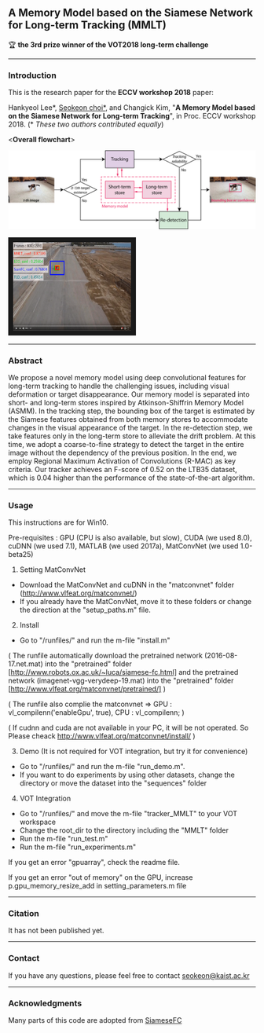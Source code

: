 ## A Memory Model based on the Siamese Network for Long-term Tracking (MMLT)

:trophy: **the 3rd prize winner of the VOT2018 long-term challenge**




----------
### Introduction

This is the research paper for the **ECCV workshop 2018** paper:

Hankyeol Lee*, [Seokeon choi*](https://sites.google.com/site/seokeonchoi), and Changick Kim, "**A Memory Model based on the Siamese Network for Long-term Tracking**", in Proc. ECCV workshop 2018.  (* *These two authors contributed equally*)

<**Overall flowchart**>

<img src='./img/memory-model.png' width='800'>

<a href="https://www.youtube.com/watch?v=UgjQDWIGriw" target="_blank"><img src='./img/youtube.png' alt="IMAGE ALT TEXT HERE" width="240" height="180" border="10" /></a>


----------
### Abstract

We propose a novel memory model using deep convolutional features for long-term tracking to handle the challenging issues, including visual deformation or target disappearance. Our memory model is separated into short- and long-term stores inspired by Atkinson-Shiffrin Memory Model (ASMM). In the tracking step, the bounding box of the target is estimated by the Siamese features obtained from both memory stores to accommodate changes in the visual appearance of the target. In the re-detection step, we take features only in the long-term store to alleviate the drift problem. At this time, we adopt a coarse-to-fine strategy to detect the target in the entire image without the dependency of the previous position. In the end, we employ Regional Maximum Activation of Convolutions (R-MAC) as key criteria. Our tracker achieves an F-score of 0.52 on the LTB35 dataset, which is 0.04 higher than the performance of the state-of-the-art algorithm.

----------
### Usage 

This instructions are for Win10.

Pre-requisites : GPU (CPU is also available, but slow), CUDA (we used 8.0), cuDNN (we used 7.1), MATLAB (we used 2017a), MatConvNet (we used 1.0-beta25) 

1. Setting MatConvNet

* Download the MatConvNet and cuDNN in the "matconvnet" folder (http://www.vlfeat.org/matconvnet/)
* If you already have the MatConvNet, move it to these folders or change the direction at the "setup_paths.m" file.
 
2. Install
* Go to "/runfiles/" and run the m-file "install.m"

( The runfile automatically download the pretrained network (2016-08-17.net.mat) into the "pretrained" folder [http://www.robots.ox.ac.uk/~luca/siamese-fc.html] and the pretrained network (imagenet-vgg-verydeep-19.mat) into the "pretrained" folder [http://www.vlfeat.org/matconvnet/pretrained/] )

( The runfile also complie the matconvnet => GPU : vl_compilenn('enableGpu', true), CPU : vl_compilenn; )
  
( If cudnn and cuda are not available in your PC, it will be not operated. So Please cheack http://www.vlfeat.org/matconvnet/install/ )
 
3. Demo (It is not required for VOT integration, but try it for convenience)
* Go to "/runfiles/" and run the m-file "run_demo.m".
* If you want to do experiments by using other datasets, change the directory or move the dataset into the "sequences" folder

4. VOT Integration
* Go to "/runfiles/" and move the m-file "tracker_MMLT" to your VOT workspace
* Change the root_dir to the directory including the "MMLT" folder
* Run the m-file "run_test.m"
* Run the m-file "run_experiments.m"

If you get an error "gpuarray", check the readme file.

If you get an error "out of memory" on the GPU, increase p.gpu_memory_resize_add in setting_parameters.m file




----------
### Citation 

It has not been published yet.




----------
### Contact

If you have any questions, please feel free to contact seokeon@kaist.ac.kr




----------
### Acknowledgments

Many parts of this code are adopted from [SiameseFC](https://github.com/bertinetto/siamese-fc)

